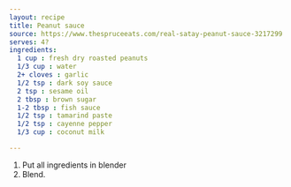 ```yaml
---
layout: recipe
title: Peanut sauce
source: https://www.thespruceeats.com/real-satay-peanut-sauce-3217299
serves: 4?
ingredients:
  1 cup : fresh dry roasted peanuts
  1/3 cup : water
  2+ cloves : garlic
  1/2 tsp : dark soy sauce
  2 tsp : sesame oil
  2 tbsp : brown sugar
  1-2 tbsp : fish sauce
  1/2 tsp : tamarind paste
  1/2 tsp : cayenne pepper
  1/3 cup : coconut milk

---
```


1. Put all ingredients in blender
2. Blend.

